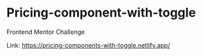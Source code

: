 # Pricing-component-with-toggle
Frontend Mentor Challenge

Link: https://pricing-components-with-toggle.netlify.app/
